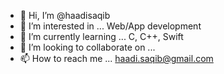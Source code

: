 - 👋 Hi, I’m @haadisaqib
- 👀 I’m interested in ... Web/App development
- 🌱 I’m currently learning ... C, C++, Swift
- 💞️ I’m looking to collaborate on ...
- 📫 How to reach me ... haadi.saqib@gmail.com

<!---
haadisaqib/haadisaqib is a ✨ special ✨ repository because its `README.md` (this file) appears on your GitHub profile.
You can click the Preview link to take a look at your changes.
--->
